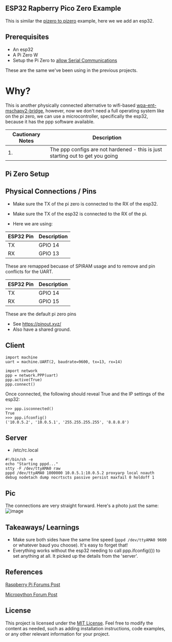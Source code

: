 ## ESP32 Rapberry Pico Zero  Example
This is similar the  [pizero to pizero](https://github.com/jouellnyc/UART/tree/main/pizero_simple) example, here we we add an esp32.

## Prerequisites

- An esp32
- A Pi Zero W
- Setup the Pi Zero to [allow Serial Communications](https://learn.adafruit.com/raspberry-pi-zero-creation/enable-uart)

These are the same we've been using in the previous projects.
 

# Why? 

This is another physically connected alternative to wifi-based [wpa-ent-mschapv2-bridge](https://github.com/jouellnyc/wpa-ent-mschapv2-bridge), however, now we don't need a full operating system like on the pi zero, we can use a microcontroller, specifically the esp32, because it has the  ppp software available.


| Cautionary Notes | Description                                             |
|-----------------|---------------------------------------------------------|
| 1. | The ppp configs are not hardened - this is just starting out to get you going|

## Pi Zero Setup

## Physical Connections / Pins 

- Make sure the TX of the pi zero is connected to the RX of the esp32. 
- Make sure the TX of the esp32  is connected to the RX of the pi. 

- Here we are using:

| ESP32 Pin | Description |
|---|---|
| TX | GPIO 14 |
| RX | GPIO 13 |

These are remapped becuase of SPIRAM usage and to remove and pin conflicts for the UART. 

| ESP32 Pin | Description |
|---|---|
| TX | GPIO 14 |
| RX | GPIO 15 |

These are the default pi zero pins

- See https://pinout.xyz/
- Also have a shared ground.


## Client 

```
import machine
uart = machine.UART(2, baudrate=9600, tx=13, rx=14)

import network
ppp = network.PPP(uart)
ppp.active(True)
ppp.connect()
```

Once connected, the following should reveal True and the IP settings of the esp32:
```
>>> ppp.isconnected()
True
>>> ppp.ifconfig()
('10.0.5.2', '10.0.5.1', '255.255.255.255', '8.8.8.8')
```


## Server

- /etc/rc.local

```
#!/bin/sh -e
echo "Starting pppd..."
stty -F /dev/ttyAMA0 raw
pppd /dev/ttyAMA0 1000000 10.0.5.1:10.0.5.2 proxyarp local noauth debug nodetach dump nocrtscts passive persist maxfail 0 holdoff 1

```


## Pic
The connections are very straight forward. Here's a photo just the same:
![image](https://github.com/jouellnyc/UART/assets/32470508/ef3294ae-32ff-4389-a5f1-02386e8969a1)

## Takeaways/ Learnings
- Make sure both sides have the same line speed (`pppd /dev/ttyAMA0 9600` or whatever baud you choose). It's easy to forget that!
- Everything works without the esp32 needing to call ppp.ifconfig(()) to set anything at all. It picked up the details from the 'server'.

## References

[Raspberry Pi Forums Post](https://forums.raspberrypi.com/viewtopic.php?p=2227171)

[Micropython Forum Post](https://github.com/orgs/micropython/discussions/14538)

## License
This project is licensed under the [MIT License](LICENSE).
Feel free to modify the content as needed, such as adding installation instructions, code examples, or any other relevant information for your project.
